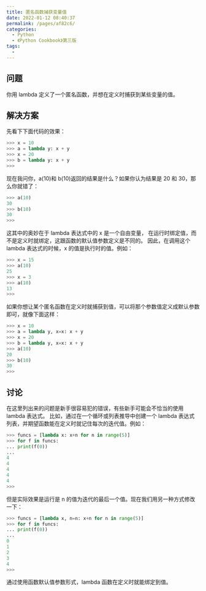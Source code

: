 ```yaml
---
title: 匿名函数捕获变量值
date: 2022-01-12 08:40:37
permalink: /pages/af82c6/
categories:
  - Python
  - 《Python Cookbook》第三版
tags:
  -
---
```


## 问题

你用 lambda 定义了一个匿名函数，并想在定义时捕获到某些变量的值。

## 解决方案

先看下下面代码的效果：

```python
>>> x = 10
>>> a = lambda y: x + y
>>> x = 20
>>> b = lambda y: x + y
>>>
```

现在我问你，a(10)和 b(10)返回的结果是什么？如果你认为结果是 20 和 30，那么你就错了：

```python
>>> a(10)
30
>>> b(10)
30
>>>
```

这其中的奥妙在于 lambda 表达式中的 x 是一个自由变量， 在运行时绑定值，而不是定义时就绑定，这跟函数的默认值参数定义是不同的。 因此，在调用这个 lambda 表达式的时候，x 的值是执行时的值。例如：

```python
>>> x = 15
>>> a(10)
25
>>> x = 3
>>> a(10)
13
>>>
```

如果你想让某个匿名函数在定义时就捕获到值，可以将那个参数值定义成默认参数即可，就像下面这样：

```python
>>> x = 10
>>> a = lambda y, x=x: x + y
>>> x = 20
>>> b = lambda y, x=x: x + y
>>> a(10)
20
>>> b(10)
30
>>>
```

## 讨论

在这里列出来的问题是新手很容易犯的错误，有些新手可能会不恰当的使用 lambda 表达式。 比如，通过在一个循环或列表推导中创建一个 lambda 表达式列表，并期望函数能在定义时就记住每次的迭代值。例如：

```python
>>> funcs = [lambda x: x+n for n in range(5)]
>>> for f in funcs:
... print(f(0))
...
4
4
4
4
4
>>>
```

但是实际效果是运行是 n 的值为迭代的最后一个值。现在我们用另一种方式修改一下：

```python
>>> funcs = [lambda x, n=n: x+n for n in range(5)]
>>> for f in funcs:
... print(f(0))
...
0
1
2
3
4
>>>
```

通过使用函数默认值参数形式，lambda 函数在定义时就能绑定到值。
